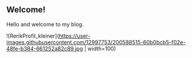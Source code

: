 ## Welcome!


Hello and welcome to my blog. 

![RerikProfil_kleiner](https://user-images.githubusercontent.com/12997753/200588515-60b0bcb5-f02e-48fe-b384-661252a82c89.jpg | width=100)
